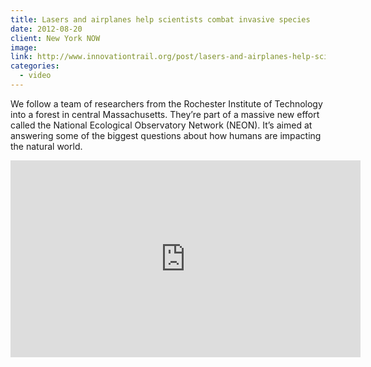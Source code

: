 ```yaml
---
title: Lasers and airplanes help scientists combat invasive species
date: 2012-08-20
client: New York NOW
image:
link: http://www.innovationtrail.org/post/lasers-and-airplanes-help-scientists-combat-invasive-species
categories:
  - video
---
```


We follow a team of researchers from the Rochester Institute of Technology into a forest in central Massachusetts. They’re part of a massive new effort called the National Ecological Observatory Network (NEON). It’s aimed at answering some of the biggest questions about how humans are impacting the natural world.

<iframe width="560" height="315" src="https://www.youtube.com/embed/veB5DTulom0" frameborder="0" allow="accelerometer; autoplay; encrypted-media; gyroscope; picture-in-picture" allowfullscreen></iframe>

